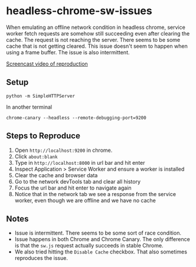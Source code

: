 # headless-chrome-sw-issues
When emulating an offline network condition in headless chrome, service worker fetch requests are somehow still succeeding even after clearing the cache. The request is not reaching the server. There seems to be some cache that is not getting cleared. This issue doesn't seem to happen when using a frame buffer. The issue is also intermittent.

[Screencast video of reproduction](https://www.youtube.com/watch?v=CsPJVHv2vaw)

## Setup

```
python -m SimpleHTTPServer
```

In another terminal
```
chrome-canary --headless --remote-debugging-port=9200
```

## Steps to Reproduce

1. Open `http://localhost:9200` in chrome.
2. Click `about:blank`
3. Type in `http://localhost:8000` in url bar and hit enter
4. Inspect Application > Service Worker and ensure a worker is installed
5. Clear the cache and browser data
6. Go to the network devTools tab and clear all history
7. Focus the url bar and hit enter to navigate again
8. Notice that in the network tab we see a response from the service worker, even though we are offline and we have no cache

## Notes

* Issue is intermittent. There seems to be some sort of race condition.
* Issue happens in both Chrome and Chrome Canary. The only difference is that the `sw.js` request actually succeeds in stable Chrome.
* We also tried hitting the `Disable Cache` checkbox. That also sometimes reproduces the issue.